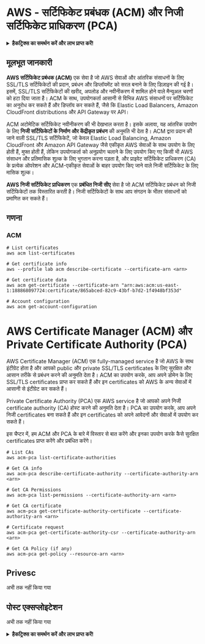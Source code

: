 # AWS - सर्टिफिकेट प्रबंधक (ACM) और निजी सर्टिफिकेट प्राधिकरण (PCA)

<details>

<summary><strong>हैकट्रिक्स का समर्थन करें और लाभ प्राप्त करें!</strong></summary>

* यदि आप अपनी कंपनी को **हैकट्रिक्स में विज्ञापित करना चाहते हैं** या यदि आप **PEASS के नवीनतम संस्करण देखना चाहते हैं या HackTricks को PDF में डाउनलोड करना चाहते हैं** तो [**सदस्यता योजनाएं**](https://github.com/sponsors/carlospolop) देखें!
* [**आधिकारिक PEASS और HackTricks स्वैग**](https://peass.creator-spring.com) प्राप्त करें
* [**The PEASS Family**](https://opensea.io/collection/the-peass-family) की खोज करें, हमारा एकल [**NFTs**](https://opensea.io/collection/the-peass-family) संग्रह
* **💬 [**Discord समूह**](https://discord.gg/hRep4RUj7f) या [**टेलीग्राम समूह**](https://t.me/peass) में शामिल हों या मुझे **ट्विटर** 🐦 [**@carlospolopm**](https://twitter.com/carlospolopm)** का** **अनुसरण** करें।**
* **अपने हैकिंग ट्रिक्स साझा करें,** [**HackTricks**](https://github.com/carlospolop/hacktricks) और [**HackTricks Cloud**](https://github.com/carlospolop/hacktricks-cloud) github repos में PR जमा करके।

</details>

## मूलभूत जानकारी

**AWS सर्टिफिकेट प्रबंधक (ACM)** एक सेवा है जो AWS सेवाओं और आंतरिक संसाधनों के लिए SSL/TLS सर्टिफिकेटों की प्रदान, प्रबंधन और डिप्लॉयमेंट को सरल बनाने के लिए डिज़ाइन की गई है। इसमें, SSL/TLS सर्टिफिकेटों की खरीद, अपलोड और नवीनीकरण में शामिल होने वाले मैन्युअल चरणों को हटा दिया जाता है। ACM के साथ, उपयोगकर्ता आसानी से विभिन्न AWS संसाधनों पर सर्टिफिकेट का अनुरोध कर सकते हैं और डिप्लॉय कर सकते हैं, जैसे कि Elastic Load Balancers, Amazon CloudFront distributions और API Gateway पर API।

ACM अटोमेटिक सर्टिफिकेट नवीनीकरण की भी देखभाल करता है। इसके अलावा, यह आंतरिक उपयोग के लिए **निजी सर्टिफिकेटों के निर्माण और केंद्रीकृत प्रबंधन** की अनुमति भी देता है। ACM द्वारा प्रदान की जाने वाली SSL/TLS सर्टिफिकेटें, जो केवल Elastic Load Balancing, Amazon CloudFront और Amazon API Gateway जैसे एकीकृत AWS सेवाओं के साथ उपयोग के लिए होती हैं, मुफ्त होती हैं, लेकिन उपयोगकर्ता को अनुप्रयोग चलाने के लिए उपयोग किए गए किसी भी AWS संसाधन और प्रतिमासिक शुल्क के लिए भुगतान करना पड़ता है, और प्राइवेट सर्टिफिकेट प्राधिकरण (CA) के प्रत्येक ऑपरेशन और ACM-एकीकृत सेवाओं के बाहर उपयोग किए जाने वाले निजी सर्टिफिकेट के लिए मासिक शुल्क।

**AWS निजी सर्टिफिकेट प्राधिकरण** एक **प्रबंधित निजी सीए** सेवा है जो ACM सर्टिफिकेट प्रबंधन को निजी सर्टिफिकेटों तक विस्तारित करती है। निजी सर्टिफिकेटों के साथ आप संगठन के भीतर संसाधनों को प्रमाणित कर सकते हैं।

## गणना

### ACM
```
# List certificates
aws acm list-certificates

# Get certificate info
aws --profile lab acm describe-certificate --certificate-arn <arn>

# Get certificate data
aws acm get-certificate --certificate-arn "arn:aws:acm:us-east-1:188868097724:certificate/865abced-82c9-43bf-b7d2-1f4948bf353d"

# Account configuration
aws acm get-account-configuration
```
# AWS Certificate Manager (ACM) और Private Certificate Authority (PCA)

AWS Certificate Manager (ACM) एक fully-managed service है जो AWS के साथ इंटीग्रेट होता है और आपको public और private SSL/TLS certificates के लिए सुरक्षित और आसान तरीके से प्रबंधन करने की अनुमति देता है। ACM का उपयोग करके, आप अपने डोमेन के लिए SSL/TLS certificates प्राप्त कर सकते हैं और इन certificates को AWS के अन्य सेवाओं में आसानी से इंटीग्रेट कर सकते हैं।

Private Certificate Authority (PCA) एक AWS service है जो आपको अपने निजी certificate authority (CA) होस्ट करने की अनुमति देता है। PCA का उपयोग करके, आप अपने निजी certificates बना सकते हैं और इन certificates को अपने आवेदनों और सेवाओं में उपयोग कर सकते हैं।

इस चैप्टर में, हम ACM और PCA के बारे में विस्तार से बात करेंगे और इनका उपयोग करके कैसे सुरक्षित certificates प्राप्त करेंगे और प्रबंधित करेंगे।
```
# List CAs
aws acm-pca list-certificate-authorities

# Get CA info
aws acm-pca describe-certificate-authority --certificate-authority-arn <arn>

# Get CA Permissions
aws acm-pca list-permissions --certificate-authority-arn <arn>

# Get CA certificate
aws acm-pca get-certificate-authority-certificate --certificate-authority-arn <arn>

# Certificate request
aws acm-pca get-certificate-authority-csr --certificate-authority-arn <arn>

# Get CA Policy (if any)
aws acm-pca get-policy --resource-arn <arn>
```
## Privesc

अभी तक नहीं किया गया

## पोस्ट एक्सप्लोइटेशन

अभी तक नहीं किया गया

<details>

<summary><strong>हैकट्रिक्स का समर्थन करें और लाभ प्राप्त करें!</strong></summary>

* यदि आप अपनी कंपनी को **हैकट्रिक्स में विज्ञापित करना चाहते हैं** या यदि आप **PEASS के नवीनतम संस्करण देखना चाहते हैं या HackTricks को PDF में डाउनलोड करना चाहते हैं** तो [**सदस्यता योजनाएं**](https://github.com/sponsors/carlospolop) देखें!
* [**आधिकारिक PEASS और HackTricks स्वैग**](https://peass.creator-spring.com) प्राप्त करें
* [**The PEASS Family**](https://opensea.io/collection/the-peass-family) का खोज करें, हमारा विशेष संग्रह [**NFTs**](https://opensea.io/collection/the-peass-family)
* **💬 [**Discord समूह**](https://discord.gg/hRep4RUj7f) या [**टेलीग्राम समूह**](https://t.me/peass) में शामिल हों या मुझे **ट्विटर** 🐦 [**@carlospolopm**](https://twitter.com/carlospolopm)** का** **अनुसरण** करें।**
* **अपने हैकिंग ट्रिक्स साझा करें, PRs को** [**HackTricks**](https://github.com/carlospolop/hacktricks) **और** [**HackTricks Cloud**](https://github.com/carlospolop/hacktricks-cloud) **github repos में सबमिट करके।**

</details>

